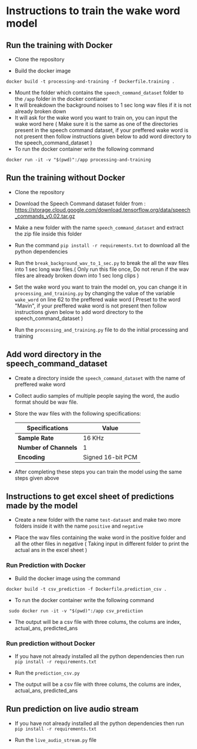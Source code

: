 # Instructions to train the wake word model

## Run the training with Docker

- Clone the repository

- Build the docker image

```
docker build -t processing-and-training -f Dockerfile.training .
```
 
- Mount the folder which contains the `speech_command_dataset` folder to the `/app` folder in the docker contianer
- It will breakdown the background noises to 1 sec long wav files if it is not already broken down
- It will ask for the wake word you want to train on, you can input the wake word here ( Make sure it is the same as one of the directories present in the speech command dataset, if your preffered wake word is not present then follow instructions given below to add word directory to the speech_command_dataset )
- To run the docker container write the following command

```
docker run -it -v "$(pwd)":/app processing-and-training
```


## Run the training without Docker
- Clone the repository

- Download the Speech Command dataset folder from : https://storage.cloud.google.com/download.tensorflow.org/data/speech_commands_v0.02.tar.gz 

- Make a new folder with the name `speech_command_dataset` and extract the zip file inside this folder

- Run the command `pip install -r requirements.txt` to download all the python dependencies

- Run the `break_background_wav_to_1_sec.py` to break the all the wav files into 1 sec long wav files.( Only run this file once, Do not rerun if the wav files are already broken down into 1 sec long clips )

- Set the wake word you want to train the model on, you can change it in `processing_and_training.py` by changing the value of the variable `wake_word` on line 62 to the preffered wake word ( Preset to the word "Mavin", if your preffered wake word is not present then follow instructions given below to add word directory to the speech_command_dataset )

- Run the `processing_and_training.py` file to do the initial processing and training

## Add word directory in the speech_command_dataset

- Create a directory inside the `speech_command_dataset` with the name of preffered wake word

- Collect audio samples of multiple people saying the word, the audio format should be wav file.

- Store the wav files with the following specifications:

   | __Specifications__ | Value  |
   | ------------- | ------------- |
   | __Sample Rate__ | 16 KHz  |
   | __Number of Channels__ | 1 |
   | __Encoding__ | Signed 16-bit PCM |

- After completing these steps you can train the model using the same steps given above


## Instructions to get excel sheet of predictions made by the model

- Create a new folder with the name `test-dataset` and make two more folders inside it with the name `positive` and `negative`

- Place the wav files containing the wake word in the positive folder and all the other files in negative ( Taking input in different folder to print the actual ans in the excel sheet )

### Run Prediction with Docker

- Build the docker image using the command 
```
docker build -t csv_prediction -f Dockerfile.prediction_csv .
```
- To run the docker container write the following command
```
 sudo docker run -it -v "$(pwd)":/app csv_prediction
```
- The output will be a csv file with three colums, the colums are index, actual_ans, predicted_ans

### Run prediction without Docker

- If you have not already installed all the python dependencies then run `pip install -r requirements.txt`

- Run the `prediction_csv.py`

- The output will be a csv file with three colums, the colums are index, actual_ans, predicted_ans

## Run prediction on live audio stream

- If you have not already installed all the python dependencies then run `pip install -r requirements.txt`

- Run the `live_audio_stream.py` file

